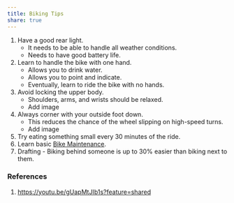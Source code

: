 ```yaml
---
title: Biking Tips
share: true
---
```


1. Have a good rear light.
   * It needs to be able to handle all weather conditions.
   * Needs to have good battery life.
1. Learn to handle the bike with one hand.
   * Allows you to drink water.
   * Allows you to point and indicate.
   * Eventually, learn to ride the bike with no hands.
1. Avoid locking the upper body.
   * Shoulders, arms, and wrists should be relaxed.
   * Add image
1. Always corner with your outside foot down.
   * This reduces the chance of the wheel slipping on high-speed turns.
   * Add image
1. Try eating something small every 30 minutes of the ride.
1. Learn basic [Bike Maintenance](Bike%20Maintenance.md).
1. Drafting - Biking behind someone is up to 30% easier than biking next to them.

### References

1. https://youtu.be/gUapMtJIb1s?feature=shared
